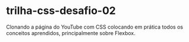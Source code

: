 # trilha-css-desafio-02
Clonando a página do YouTube com CSS colocando em prática todos os conceitos aprendidos, principalmente sobre Flexbox.
